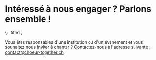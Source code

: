 # Intéressé à nous engager ? Parlons ensemble !
{: .title1 }

Vous êtes responsables d'une institution ou d'un événement et vous souhaitez nous inviter à chanter ?
Contactez-nous à l'adresse suivante : [contact@choeur-together.ch](mailto:contact@choeur-together.ch)
